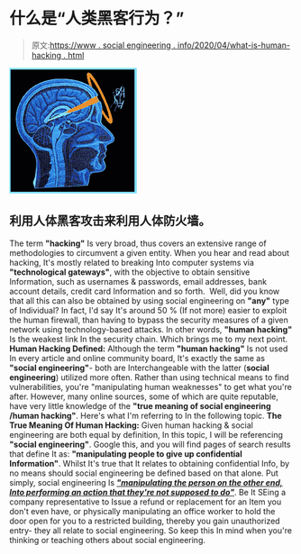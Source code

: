 # 什么是“人类黑客行为？”

> 原文:[https://www . social engineering . info/2020/04/what-is-human-hacking . html](https://www.socialengineering.info/2020/04/what-is-human-hacking.html)

[![](img/56d2cf424b7d27edc67b8f37bdf47cae.png)](https://1.bp.blogspot.com/-dAE8U45jK5w/XqfcMiV_epI/AAAAAAAAJqg/_vHRVRPn4x8_U90nNj69GhEy61BJKVcgACLcBGAsYHQ/s1600/Human%2BHacking.%2Bwww.socialengineering.info.png)

## **利用人体黑客攻击来利用人体防火墙。**

The term **"hacking"** Is very broad, thus covers an extensive range of methodologies to circumvent a given entity. When you hear and read about hacking, It's mostly related to breaking Into computer systems via **"technological gateways"**, with the objective to obtain sensitive Information, such as usernames & passwords, email addresses, bank account details, credit card Information and so forth. 
  Well, did you know that all this can also be obtained by using social engineering on **"any"** type of Individual? In fact, I'd say It's around 50 % (If not more) easier to exploit the human firewall, than having to bypass the security measures of a given network using technology-based attacks. In other words, **"human hacking"** Is the weakest link In the security chain. Which brings me to my next point.
  **Human Hacking Defined:**
  Although the term **"human hacking"** Is not used In every article and online community board, It's exactly the same as **"social engineering"**- both are Interchangeable with the latter (**social engineering**) utilized more often. Rather than using technical means to find vulnerabilities, you're "manipulating human weaknesses" to get what you're after. However, many online sources, some of which are quite reputable, have very little knowledge of the **"true meaning of social engineering /human hacking"**. Here's what I'm referring to In the following topic.
  **The True Meaning Of Human Hacking:**
  Given human hacking & social engineering are both equal by definition, In this topic, I will be referencing **"social engineering"**. Google this, and you will find pages of search results that define It as: **"manipulating people to give up confidential Information"**. Whilst It's true that It relates to obtaining confidential Info, by no means should social engineering be defined based on that alone.
  Put simply, social engineering Is ***<u>"manipulating the person on the other end, Into performing an action that they're not supposed to do"</u>***. Be It SEing a company representative to Issue a refund or replacement for an Item you don't even have, or physically manipulating an office worker to hold the door open for you to a restricted building, thereby you gain unauthorized entry- they all relate to social engineering. So keep this In mind when you're thinking or teaching others about social engineering.